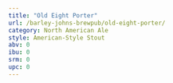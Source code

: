 ```yaml
---
title: "Old Eight Porter"
url: /barley-johns-brewpub/old-eight-porter/
category: North American Ale
style: American-Style Stout
abv: 0
ibu: 0
srm: 0
upc: 0
---
```


